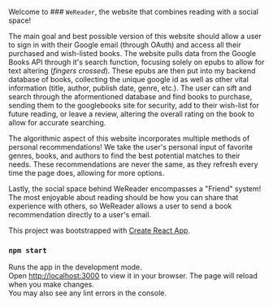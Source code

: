Welcome to ### `WeReader`, the website that combines reading with a social space!

The main goal and best possible version of this website should allow a user to sign in with their Google email (through OAuth) and access all their purchased and wish-listed books. The website pulls data from the Google Books API through it's search function, focusing solely on epubs to allow for text altering (*fingers crossed*). These epubs are then put into my backend database of books, collecting the unique google id as well as other vital information (title, author, publish date, genre, etc.). The user can sift and search through the aformentioned database and find books to purchase, sending them to the googlebooks site for security, add to their wish-list for future reading, or leave a review, altering the overall rating on the book to allow for accurate searching.

The algorithmic aspect of this website incorporates multiple methods of personal recommendations! We take the user's personal input of favorite genres, books, and authors to find the best potential matches to their needs. These recommendations are never the same, as they refresh every time the page does, allowing for more options. 

Lastly, the social space behind WeReader encompasses a "Friend" system! The most enjoyable about reading should be how you can share that experience with others, so WeReader allows a user to send a book recommendation directly to a user's email.

This project was bootstrapped with [Create React App](https://github.com/facebook/create-react-app).

### `npm start`
Runs the app in the development mode.\
Open [http://localhost:3000](http://localhost:3000) to view it in your browser.
The page will reload when you make changes.\
You may also see any lint errors in the console.
